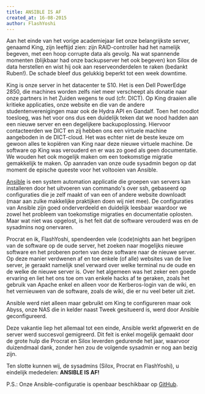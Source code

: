 ```yaml
---
title: ANSIBLE IS AF
created_at: 16-08-2015
author: FlashYoshi
---
```


Aan het einde van het vorige academiejaar liet onze belangrijkste server, genaamd King, zijn leeftijd zien: zijn RAID-controller had het namelijk begeven, met een hoop corrupte data als gevolg. Na wat spannende momenten (blijkbaar had onze backupserver het ook begeven) kon Silox de data herstellen en wist hij ook aan reserveonderdelen te raken (bedankt Ruben!). De schade bleef dus gelukkig beperkt tot een week downtime.

King is onze server in het datacenter te S10\. Het is een Dell PowerEdge 2850, die machines worden zelfs niet meer verscheept als donatie naar onze partners in het Zuiden wegens te oud (cfr. DICT). Op King draaien alle kritieke applicaties, onze website en die van de andere studentenverenigingen maar ook de Hydra API en Gandalf. Toen het noodlot toesloeg, was het voor ons dus een duidelijk teken dat we nood hadden aan een nieuwe server en een degelijkere backupoplossing. Hiervoor contacteerden we DICT en zij hebben ons een virtuele machine aangeboden in de DICT-cloud. Het was echter niet de beste keuze om gewoon alles te kopiëren van King naar deze nieuwe virtuele machine. De software op King was verouderd en er was zo goed als geen documentatie. We wouden het ook mogelijk maken om een toekomstige migratie gemakkelijk te maken. Op aanraden van onze oude sysadmin begon op dat moment de epische queeste voor het voltooien van Ansible. <!-- more -->

[Ansible](https://docs.ansible.com/ansible/ "Ansible") is een system automation applicatie die groepen van servers kan installeren door het uitvoeren van commando's over ssh, gebaseerd op configuraties die je zelf maakt of van een of andere website downloadt (maar aan zulke makkelijke praktijken doen wij niet mee). De configuraties van Ansible zijn goed onderverdeeld en duidelijk leesbaar waardoor we zowel het probleem van toekomstige migraties en documentatie oplosten. Maar wat niet was opgelost, is het feit dat de software verouderd was en de sysadmins nog onervaren.

Procrat en ik, FlashYoshi, spendeerden vele (code)nights aan het begrijpen van de software op de oude server, het zoeken naar mogelijks nieuwe software en het proberen porten van deze software naar de nieuwe server. Op deze manier verdwenen af en toe enkele (of alle) websites van de live server, je geraakt namelijk snel verward over welke terminal nu de oude en de welke de nieuwe server is. Over het algemeen was het zeker een goede ervaring en liet het ons toe om van enkele hacks af te geraken, zoals het gebruik van Apache enkel en alleen voor de Kerberos-login van de wiki, en het vernieuwen van de software, zoals de wiki, die er nu veel beter uit ziet.

Ansible werd niet alleen maar gebruikt om King te configureren maar ook Abyss, onze NAS die in kelder naast Tweek gesitueerd is, werd door Ansible geconfigureerd.

Deze vakantie liep het allemaal tot een einde, Ansible werkt afgewerkt en de server werd succesvol gemigreerd. Dit feit is enkel mogelijk gemaakt door de grote hulp die Procrat en Silox leverden gedurende het jaar, waarvoor duizendmaal dank, zonder hen zou de volgende sysadmin er nog aan bezig zijn.

Ten slotte kunnen wij, de sysadmins (Silox, Procrat en FlashYoshi), u eindelijk mededelen: **ANSIBLE IS AF!**

P.S.: Onze Ansible-configuratie is openbaar beschikbaar op [GitHub](https://zeus.ugent.be/git/ansible-config "GitHub").
